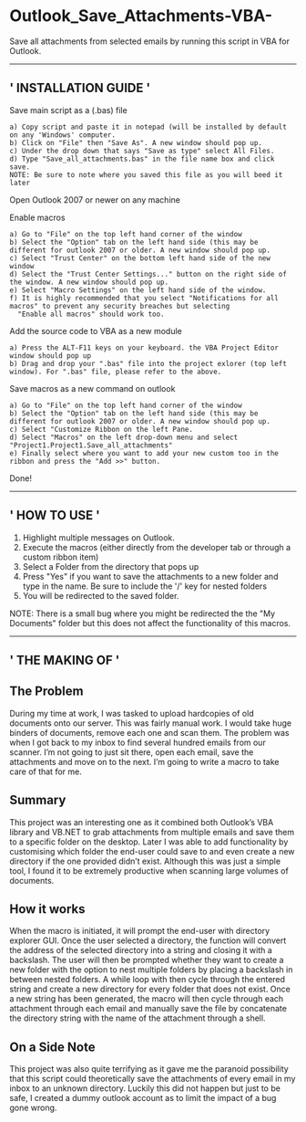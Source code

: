# Outlook_Save_Attachments-VBA-
Save all attachments from selected emails by running this script in VBA for Outlook.

------------------------------------------------------------------------------------
'                               INSTALLATION GUIDE                                 ' 
------------------------------------------------------------------------------------

Save main script as a (.bas) file
    
    a) Copy script and paste it in notepad (will be installed by default on any 'Windows' computer.
    b) Click on "File" then "Save As". A new window should pop up.
    c) Under the drop down that says "Save as type" select All Files.
    d) Type "Save_all_attachments.bas" in the file name box and click save. 
    NOTE: Be sure to note where you saved this file as you will beed it later

Open Outlook 2007 or newer on any machine

Enable macros

    a) Go to "File" on the top left hand corner of the window
    b) Select the "Option" tab on the left hand side (this may be different for outlook 2007 or older. A new window should pop up.
    c) Select "Trust Center" on the bottom left hand side of the new window
    d) Select the "Trust Center Settings..." button on the right side of the window. A new window should pop up.
    e) Select "Macro Settings" on the left hand side of the window.
    f) It is highly recommended that you select "Notifications for all macros" to prevent any security breaches but selecting 
      "Enable all macros" should work too.

Add the source code to VBA as a new module

    a) Press the ALT-F11 keys on your keyboard. the VBA Project Editor window should pop up
    b) Drag and drop your ".bas" file into the project exlorer (top left window). For ".bas" file, please refer to the above.
    
Save macros as a new command on outlook
    
    a) Go to "File" on the top left hand corner of the window
    b) Select the "Option" tab on the left hand side (this may be different for outlook 2007 or older. A new window should pop up.
    c) Select "Customize Ribbon on the left Pane.
    d) Select "Macros" on the left drop-down menu and select "Project1.Project1.Save_all_attachments"
    e) Finally select where you want to add your new custom too in the ribbon and press the "Add >>" button.
    

Done!
  
------------------------------------------------------------------------------------
'                                  HOW TO USE                                      '
------------------------------------------------------------------------------------

1. Highlight multiple messages on Outlook.
2. Execute the macros (either directly from the developer tab or through a custom ribbon item)
3. Select a Folder from the directory that pops up
4. Press "Yes" if you want to save the attachments to a new folder and type in the name. Be sure to include the '/' key for nested folders
5. You will be redirected to the saved folder.

NOTE: There is a small bug where you might be redirected the the "My Documents" folder but this does not affect the functionality of this macros.

------------------------------------------------------------------------------------
'                                  THE MAKING OF                                   '  
------------------------------------------------------------------------------------

The Problem
------------------------------------------------------------------------------------
During my time at work, I was tasked to upload hardcopies of old documents onto our server. This was fairly manual work. I would take huge binders of documents, remove each one and scan them. The problem was when I got back to my inbox to find several hundred emails from our scanner. I’m not going to just sit there, open each email, save the attachments and move on to the next. I’m going to write a macro to take care of that for me.

Summary
------------------------------------------------------------------------------------
This project was an interesting one as it combined both Outlook’s VBA library and VB.NET to grab attachments from multiple emails and save them to a specific folder on the desktop. Later I was able to add functionality by customising which folder the end-user could save to and even create a new directory if the one provided didn’t exist. Although this was just a simple tool, I found it to be extremely productive when scanning large volumes of documents.

How it works
------------------------------------------------------------------------------------
When the macro is initiated, it will prompt the end-user with directory explorer GUI. Once the user selected a directory, the function will convert the address of the selected directory into a string and closing it with a backslash. The user will then be prompted whether they want to create a new folder with the option to nest multiple folders by placing a backslash in between nested folders. A while loop with then cycle through the entered string and create a new directory for every folder that does not exist. Once a new string has been generated, the macro will then cycle through each attachment through each email and manually save the file by concatenate the directory string with the name of the attachment through a shell.

On a Side Note
------------------------------------------------------------------------------------
This project was also quite terrifying as it gave me the paranoid possibility that this script could theoretically save the attachments of every email in my inbox to an unknown directory. Luckily this did not happen but just to be safe, I created a dummy outlook account as to limit the impact of a bug gone wrong.

